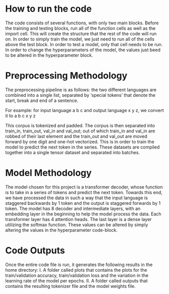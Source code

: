 # How to run the code
The code consists of several functions, with only two main blocks. Before the training and testing blocks, run all of the function cells as well as the import cell. This will create the structure that the rest of the code will run on. In order to simply train the model, we just need to run all of the cells above the test block. In order to test a model, only that cell needs to be run. In order to change the hyperparameters of the model, the values just beed to be altered in the hyperparameter block.

# Preprocessing Methodology
The preprocessing pipeline is as follows: the two different languages are combined into a single list, separated by ‘special tokens’ that denote the start, break and end of a sentence. 

For example: for input language a b c and output language x y z, we convert it to <spl> a b c <spl> x y z <spl>

This corpus is tokenized and padded. The corpus is then separated into train_in, train_out, val_in and val_out; out of which train_in and val_in are robbed of their last element and the train_out and val_out are moved forward by one digit and one-hot vectorized. This is in order to train the model to predict the next token in the series. These datasets are compiled together into a single tensor dataset and separated into batches. 

# Model Methodology
The model chosen for this project is a transformer decoder, whose function is to take in a series of tokens and predict the next token. Towards this end, we have processed the data in such a way that the input language is staggered backwards by 1 token and the output is staggered forwards by 1 token. The model has 8 decoder and intermediate layers, with an embedding layer in the beginning to help the model process the data. Each transformer layer has 4 attention heads. The last layer is a dense layer utilizing the softmax function.  These values can be altered by simply altering the values in the hyperparameter code-block. 
# Code Outputs
Once the entire code file is run, it generates the following results in the home directory:
I. A folder called plots that contains the plots for the train/validation accuracy, train/validation loss and the variation in the learning rate of the model per epochs.
II. A folder called outputs that contains the resulting tokenizer file and the model weights file.
